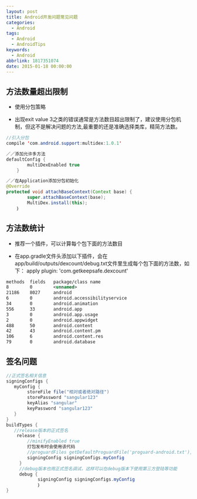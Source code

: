```yaml
---
layout: post
title: Android开发问题常见问题
categories:
  - Android
tags:
  - Android
  - AndroidTips
keywords:
  - Android
abbrlink: 1817351074
date: 2015-01-18 00:00:00
---
```


## 方法数量超出限制
- 使用分包策略

- 出现exit value 3之类的错误通常是方法数目超出限制了，建议使用分包机制，但这不是解决问题的方法,最重要的还是准确选择类库，精简方法数。


```java
//引入分包
compile 'com.android.support:multidex:1.0.1'

／／添加允许多方法
defaultConfig {
        multiDexEnabled true
    }

／／在Application添加分包初始化
@Override
protected void attachBaseContext(Context base) {
        super.attachBaseContext(base);
        MultiDex.install(this);
    ｝
```

## 方法数统计
- 推荐一个插件，可以计算每个包下面的方法数目

- 在app.gradle文件头添加以下插件，会在app/build/outputs/dexcount/debug.txt文件里生成每个包下面的方法数，如下：
apply plugin: 'com.getkeepsafe.dexcount' 

```xml
methods  fields   package/class name
8        0        <unnamed>
21186    8027     android
6        0        android.accessibilityservice
34       0        android.animation
556      33       android.app
3        0        android.app.usage
2        0        android.appwidget
488      50       android.content
42       43       android.content.pm
106      6        android.content.res
79       0        android.database
```


## 签名问题
```java
//正式签名相关信息
signingConfigs {
   myConfig {
        storeFile file("相对或者绝对路径")
        storePassword "sangular123"
        keyAlias "sangular"
        keyPassword "sangular123"
   }
}
buildTypes {
   //release版本的正式签名
    release {
        //minifyEnabled true
        打包发布时会使用该代码
        //proguardFiles getDefaultProguardFile('proguard-android.txt'), 'proguard-rules.pro'
        signingConfig signingConfigs.myConfig
     }
     //debug版本也用正式签名调试，这样可以在debug版本下使用第三方登陆等功能
     debug {
            signingConfig signingConfigs.myConfig
            ｝
}
```
